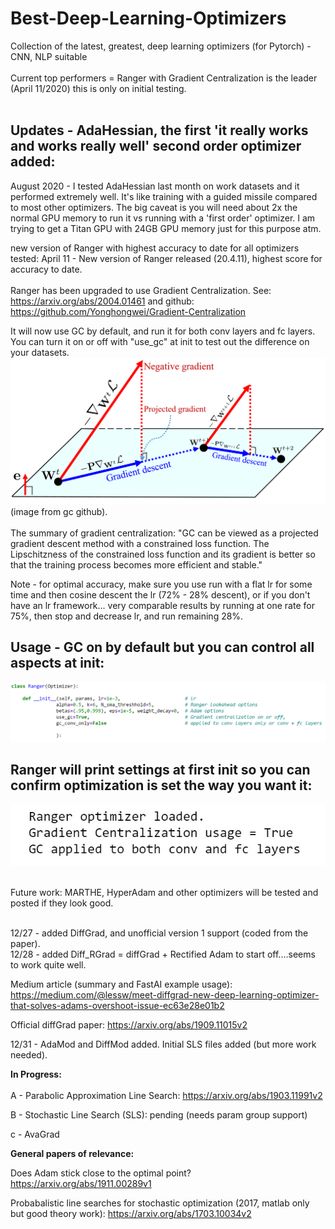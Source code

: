 # Best-Deep-Learning-Optimizers</br>
Collection of the latest, greatest, deep learning optimizers (for Pytorch) - CNN, NLP suitable
</br></br>
Current top performers = Ranger with Gradient Centralization is the leader (April 11/2020)  this is only on initial testing.
</br></br>
## Updates - AdaHessian, the first 'it really works and works really well' second order optimizer added:
August 2020 - I tested AdaHessian last month on work datasets and it performed extremely well.  It's like training with a guided missile compared to most other optimizers.
The big caveat is you will need about 2x the normal GPU memory to run it vs running with a 'first order' optimizer.
I am trying to get a Titan GPU with 24GB GPU memory just for this purpose atm.


new version of Ranger with highest accuracy to date for all optimizers tested:
April 11 - New version of Ranger released (20.4.11), highest score for accuracy to date.  
</br>Ranger has been upgraded to use Gradient Centralization.  See: https://arxiv.org/abs/2004.01461  and github:  https://github.com/Yonghongwei/Gradient-Centralization

It will now use GC by default, and run it for both conv layers and fc layers. You can turn it on or off with "use_gc" at init to test out the difference on your datasets.
![](images/projected_gradient.png)
(image from gc github).   
</br>The summary of gradient centralization: "GC can be viewed as a projected gradient descent method with a constrained loss function. The Lipschitzness of the constrained loss function and its gradient is better so that the training process becomes more efficient and stable."
</br>

Note - for optimal accuracy, make sure you use run with a flat lr for some time and then cosine descent the lr (72% - 28% descent), or if you don't have an lr framework... very comparable results by running at one rate for 75%, then stop and decrease lr, and run remaining 28%. 

## Usage - GC on by default but you can control all aspects at init:
![](images/ranger-with-gc-options.jpg)
</br>
## Ranger will print settings at first init so you can confirm optimization is set the way you want it:
![](images/ranger-init.jpg)

</br> Future work: MARTHE, HyperAdam and other optimizers will be tested and posted if they look good.  

</br>
12/27 - added DiffGrad, and unofficial version 1 support (coded from the paper). 
</br>
12/28 - added Diff_RGrad = diffGrad + Rectified Adam to start off....seems to work quite well. 

Medium article (summary and FastAI example usage):
https://medium.com/@lessw/meet-diffgrad-new-deep-learning-optimizer-that-solves-adams-overshoot-issue-ec63e28e01b2

Official diffGrad paper:  https://arxiv.org/abs/1909.11015v2

12/31 - AdaMod and DiffMod added.  Initial SLS files added (but more work needed).


<b>In Progress:</b></br></br>
A - Parabolic Approximation Line Search:  https://arxiv.org/abs/1903.11991v2

B - Stochastic Line Search (SLS): pending (needs param group support)

c - AvaGrad 


<b>General papers of relevance:</b>

Does Adam stick close to the optimal point?  https://arxiv.org/abs/1911.00289v1


Probabalistic line searches for stochastic optimization (2017, matlab only but good theory work):  https://arxiv.org/abs/1703.10034v2  
